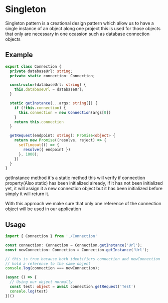 # Singleton
Singleton pattern is a creational design pattern which allow us to have a single instance of an object along one project
this is used for those objects that only are necessary in one ocassion such as database connection objects

## Example
```typescript
export class Connection {
  private databaseUrl: string;
  private static connection: Connection;

  constructor(databaseUrl: string) {
    this.databaseUrl = databaseUrl;
  }

  static getInstance(...args: string[]) {
    if (!this.connection) {
      this.connection = new Connection(args[0])
    }
    return this.connection
  }

  getRequest(endpoint: string): Promise<object> {
    return new Promise((resolve, reject) => {
      setTimeout(() => {
        resolve({ endpoint })
      }, 1000);
    })
  }
}
```

getInstance method it's a static method this will verify if connection property(Also static) has been initialized already, if it has not been initialized yet, it will assign it a new connection object but it has been initialized before simply it will return it.

With this approach we make sure that only one reference of the connection object will be used in our application

## Usage
```typescript
import { Connection } from './Connection'

const connection: Connection = Connection.getInstance('Url');
const newConnection: Connection = Connection.getInstance('Url');

// this is true because both identifiers connection and newConnection
// hold a reference to the same object
console.log(connection === newConnection);

(async () => {
  // Using our object normally
  const test: object = await connection.getRequest('Test')
  console.log(test)
})()
```